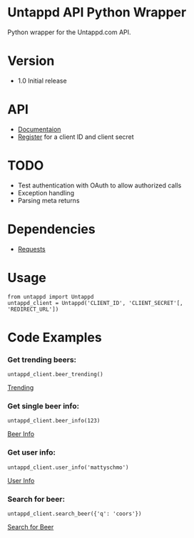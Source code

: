 Untappd API Python Wrapper
=======

Python wrapper for the Untappd.com API.

# Version
* 1.0 Initial release

# API
* [Documentaion](https://untappd.com/api/docs)
* [Register](https://untappd.com/api/register) for a client ID and client secret

# TODO
* Test authentication with OAuth to allow authorized calls
* Exception handling
* Parsing meta returns

# Dependencies
* [Requests](http://docs.python-requests.org/en/latest/)

# Usage
    from untappd import Untappd
    untappd_client = Untappd('CLIENT_ID', 'CLIENT_SECRET'[, 'REDIRECT_URL'])

# Code Examples
### Get trending beers:
    untappd_client.beer_trending()
[Trending](https://untappd.com/api/docs#trending)
### Get single beer info:
    untappd_client.beer_info(123)
[Beer Info](https://untappd.com/api/docs#beer_info)
### Get user info:
    untappd_client.user_info('mattyschmo')
[User Info](https://untappd.com/api/docs#user_info)
### Search for beer:
    untappd_client.search_beer({'q': 'coors'})
[Search for Beer](https://untappd.com/api/docs#beer_search)